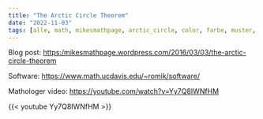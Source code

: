 ```yaml
---
title: "The Arctic Circle Theorem"
date: "2022-11-03"
tags: [alle, math, mikesmathpage, arctic_circle, color, farbe, muster, pattern, square, circle, quadrat, kreis, mathologer, youtube, determinante, tiling, tessellation]
---
```


Blog post: <https:/mikesmathpage.wordpress.com/2016/03/03/the-arctic-circle-theorem>

Software: https://www.math.ucdavis.edu/~romik/software/

Mathologer video: https://youtube.com/watch?v=Yy7Q8IWNfHM

{{< youtube Yy7Q8IWNfHM >}}